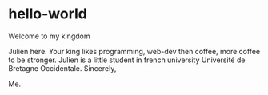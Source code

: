 # hello-world
Welcome to my kingdom

Julien here.
Your king likes programming, web-dev then coffee, more coffee to be stronger.
Julien is a little student in french university Université de Bretagne Occidentale.
Sincerely,

Me.
